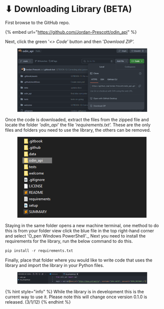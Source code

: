 # ⬇ Downloading Library (BETA)

First browse to the GitHub repo.

{% embed url="https://github.com/Jordan-Prescott/odin_api" %}

Next, click the green '_<> Code'_ button and then '_Download ZIP'._

<figure><img src="../../.gitbook/assets/image (2).png" alt=""><figcaption></figcaption></figure>

Once the code is downloaded, extract the files from the zipped file and locate the folder _'odin\_api'_ the file _'requirements.txt'._ These are the only files and folders you need to use the library, the others can be removed.&#x20;

<figure><img src="../../.gitbook/assets/image (1) (1).png" alt=""><figcaption></figcaption></figure>

Staying in the same folder opens a new machine terminal, one method to do this is from your folder view click the blue file in the top right-hand corner and select 'O_pen Windows PowerShell'._ Next you need to install the requirements for the library, run the below command to do this.

```python
pip install -r requirements.txt
```

Finally, place that folder where you would like to write code that uses the library and import the library in your Python files.&#x20;

<figure><img src="../../.gitbook/assets/image (2) (1).png" alt=""><figcaption></figcaption></figure>

{% hint style="info" %}
While the library is in development this is the current way to use it. Please note this will change once version 0.1.0 is released. (3/1/12)
{% endhint %}
